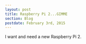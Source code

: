 ```yaml
---
layout: post
title: Raspberry Pi 2...GIMME
section: Blog
postdate: February 3rd, 2015
---
```

I want and need a new Raspberry Pi 2.